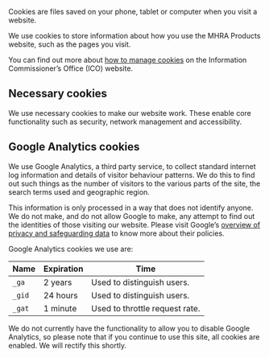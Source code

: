 Cookies are files saved on your phone, tablet or computer when you visit a website.

We use cookies to store information about how you use the MHRA Products website, such as the pages you visit.

You can find out more about [how to manage cookies][ico] on the Information Commissioner’s Office (ICO) website.

## Necessary cookies

We use necessary cookies to make our website work.
These enable core functionality such as security, network management and accessibility.

## Google Analytics cookies

We use Google Analytics, a third party service, to collect standard internet log information and details of visitor behaviour patterns.
We do this to find out such things as the number of visitors to the various parts of the site, the search terms used and geographic region.

This information is only processed in a way that does not identify anyone.
We do not make, and do not allow Google to make, any attempt to find out the identities of those visiting our website.
Please visit Google’s [overview of privacy and safeguarding data][google privacy] to know more about their policies.

Google Analytics cookies we use are:

| Name   | Expiration | Time                           |
| ------ | ---------- | ------------------------------ |
| `_ga`  | 2 years    | Used to distinguish users.     |
| `_gid` | 24 hours   | Used to distinguish users.     |
| `_gat` | 1 minute   | Used to throttle request rate. |

We do not currently have the functionality to allow you to disable Google Analytics, so please note that if you continue to use this site, all cookies are enabled.
We will rectify this shortly.

[ico]: https://ico.org.uk/for-the-public/online/cookies/
[google privacy]: https://support.google.com/analytics/answer/6004245
